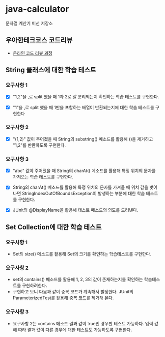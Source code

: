# java-calculator
문자열 계산기 미션 저장소

## 우아한테크코스 코드리뷰
* [온라인 코드 리뷰 과정](https://github.com/woowacourse/woowacourse-docs/blob/master/maincourse/README.md)

## String 클래스에 대한 학습 테스트


### 요구사항 1

-[x] "1,2"을 ,로 split 했을 때 1과 2로 잘 분리되는지 확인하는 학습 테스트를 구현한다.

-[x] "1"을 ,로 split 했을 때 1만을 포함하는 배열이 반환되는지에 대한 학습 테스트를 구현한다

### 요구사항 2

-[x] "(1,2)" 값이 주어졌을 때 String의 substring() 메소드를 활용해 ()을 제거하고 "1,2"를 반환하도록 구현한다.

### 요구사항 3

-[x] "abc" 값이 주어졌을 때 String의 charAt() 메소드를 활용해 특정 위치의 문자를 가져오는 학습 테스트를 구현한다.

-[x] String의 charAt() 메소드를 활용해 특정 위치의 문자를 가져올 때 위치 값을 벗어나면 StringIndexOutOfBoundsException이 발생하는 부분에 대한 학습 테스트를 구현한다.

-[x] JUnit의 @DisplayName을 활용해 테스트 메소드의 의도를 드러낸다.

## Set Collection에 대한 학습 테스트

### 요구사항 1

- Set의 size() 메소드를 활용해 Set의 크기를 확인하는 학습테스트를 구현한다.

### 요구사항 2 

- set의 contains() 메소드를 활용해 1, 2, 3의 값이 존재하는지를 확인하는 학습테스트를 구현하려한다.
- 구현하고 보니 다음과 같이 중복 코드가 계속해서 발생한다. JUnit의 ParameterizedTest를 활용해 중복 코드를 제거해 본다.
  
### 요구사항 3

- 요구사항 2는 contains 메소드 결과 값이 true인 경우만 테스트 가능하다. 입력 값에 따라 결과 값이 다른 경우에 대한 테스트도 가능하도록 구현한다.
